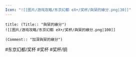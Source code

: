 ```yaml
---
Icon: "![[图片/游戏攻略/东京幻都 eX+/奖杯/與栞的緣分.png|30]]"
---
```

```ad-common-bronze-trophy
title: (Title:: "與栞的緣分")
![[图片/游戏攻略/东京幻都 eX+/奖杯/與栞的緣分.png|100]]

(Comment:: "加深與栞的緣分")
```

#东京幻都/奖杯 #奖杯 #奖杯/铜
